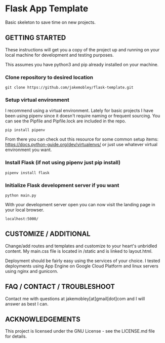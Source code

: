 # Flask App Template
Basic skeleton to save time on new projects.

## GETTING STARTED

These instructions will get you a copy of the project up and running on your local machine for development and testing purposes.

This assumes you have python3 and pip already installed on your machine.

### Clone repository to desired location
```
git clone https://github.com/jakemobley/flask-template.git
```

### Setup virtual environment

I recommend using a virtual environment. Lately for basic projects I have been using pipenv since it doesn't require naming or frequent sourcing. You can see the Pipfile and Pipfile.lock are included in the repo.
```
pip install pipenv
```
From there you can check out this resource for some common setup items: https://docs.python-guide.org/dev/virtualenvs/ or just use whatever virtual environment you want.

### Install Flask (if not using pipenv just pip install)
```
pipenv install flask
```

### Initialize Flask development server if you want
```
python main.py
```

With your development server open you can now visit the landing page in your local browser.
```
localhost:5000/
```

## CUSTOMIZE / ADDITIONAL

Change/add routes and templates and customize to your heart's unbridled content. My main.css file is located in /static and is linked to layout.html.

Deployment should be fairly easy using the services of your choice. I tested deployments using App Engine on Google Cloud Platform and linux servers using nginx and gunicorn.

## FAQ / CONTACT / TROUBLESHOOT

Contact me with questions at jakemobley[at]gmail[dot]com and I will answer as best I can.

## ACKNOWLEDGEMENTS

This project is licensed under the GNU License - see the LICENSE.md file for details.

